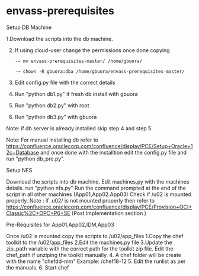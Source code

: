 # envass-prerequisites
Setup DB Machine

1.Download the scripts into the db machine.

2. If using cloud-user change the permissions once done copying 

       -→ mv envass-prerequisites-master/ /home/gbuora/

       -→ chown -R gbuora:dba /home/gbuora/envass-prerequisites-master/

3. Edit config.py file with the correct details 

4. Run "python db1.py" if fresh db install with gbuora

5. Run "python db2.py" with root

6. Run "python db3.py" with gbuora

Note: if db server is already installed skip step 4 and step 5. 

Note: For manual installing db refer to https://confluence.oraclecorp.com/confluence/display/PCE/Setup+Oracle+12c+Database and once done with the installtion edit the config.py file and run "python db_pre.py".

 

Setup NFS

Download the scripts into db machine.
Edit machines.py with the machines details.
run "python nfs.py"
Run the command prompted at the end of the script in all other machines (App01,App02.App03)
Check if /u02 is mounted properly.
Note : if .u02/ is not mounted properly then refer to  https://confluence.oraclecorp.com/confluence/display/PCE/Provision+OCI+Classic%2C+OPC+P6+SE  (Post Implementation section )
 

Pre-Requisites for App01,App02,IDM,App03

Once /u02 is mounted copy the scripts to /u02/app_files
1.Copy the chef toolkit to the /u02/app_files
2.Edit the machines.py file 
3.Update the zip_path variable with the correct path for the toolkit zip file.
       Edit the chef_path if unziping the toolkit manually. 
4. A chef folder will be create with the name "chefdd-mm"  Example: /chef18-12
5. Edit the runlist as per the manuals.
6. Start chef
